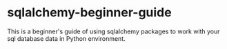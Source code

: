 # sqlalchemy-beginner-guide
This is a beginner's guide of using sqlalchemy packages to work with your sql database data in Python environment.
